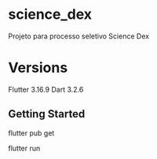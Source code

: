 # science_dex

Projeto para processo seletivo Science Dex

# Versions

Flutter 3.16.9
Dart 3.2.6


## Getting Started

flutter pub get

flutter run
